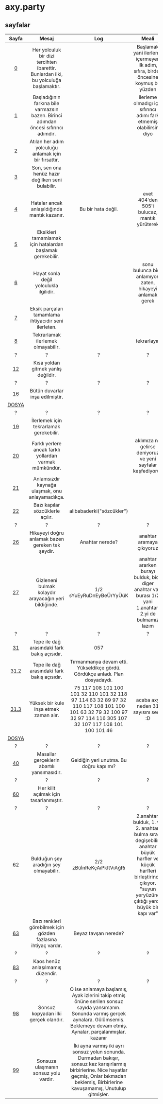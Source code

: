 # axy.party

## sayfalar
Sayfa | Mesaj | Log | Meali | Varış
|:---:|:---:|:---:|:---:|:---:
[0](https://axy.party/0) | Her yolculuk bir dizi tercihten ibarettir. Bunlardan ilki, bu yolculuğa başlamaktır. | | Başlamak yani ilerleme içermeyen ilk adım, sıfıra, birden öncesine koymuş bu yüzden | [1](https://axy.party/1) veya [2](https://axy.party/2)
[1](https://axy.party/1) | Başladığının farkına bile varmazsın bazen. Birinci adımdan öncesi sıfırıncı adımdır. | | ilerleme olmadıgı için sıfırıncı adımı fark etmemiş olabilirsin diyo | [0](https://axy.party/0) veya [2](https://axy.party/2)
[2](https://axy.party/2) | Atılan her adım yolculuğu anlamak için bir fırsattır. | | | [3](https://axy.party/3)
[3](https://axy.party/3) | Son, sen ona henüz hazır değilken seni bulabilir. | | | [4](https://axy.party/404)
[4](https://axy.party/404) | Hatalar ancak anlaşıldığında mantık kazanır. | Bu bir hata değil. | evet 404'den 505'i bulucaz, mantık yürüterek | [5](https://axy.party/505) veya [6](https://axy.party/6)
[5](https://axy.party/505) | Eksikleri tamamlamak için hatalardan başlamak gerekebilir. | | | 
[6](https://axy.party/6) | Hayat sonla değil yolculukla ilgilidir. | | sonu bulunca bişe anlamıyon zaten, hikayeyi anlamak gerek | [7](https://axy.party/7)
[7](https://axy.party/7) | Eksik parçaları tamamlama ihtiyacıdır seni ilerleten. | | | [8](https://axy.party/8)
[8](https://axy.party/8) | Tekrarlamak ilerlemek olmayabilir. | | tekrarlayın | [19](https://axy.party/19)
? | ? | ? | ? | ?
[12](https://axy.party/kaynak/dosya) | Kısa yoldan gitmek yanlış değildir. | | | 
? | ? | ? | ? | ?
[16](https://axy.party/KAPI/duvar) | Bütün duvarlar inşa edilmiştir. | | | 
[DOSYA](https://axy.party/KAPI/duvar/desen) | | | | 
? | ? | ? | ? | ?
[19](https://axy.party/19) | İlerlemek için tekrarlamak gerekebilir. | | | [20](https://axy.party/20)
[20](https://axy.party/20) | Farklı yerlere ancak farklı yollardan varmak mümkündür. | | aklımıza ne gelirse deniyoruz ve yeni sayfalar keşfediyoruz | 
[21](https://axy.party/kaynak) | Anlamsızdır kaynağa ulaşmak, onu anlayamadıkça. | | | 
[22](https://axy.party/kaynak/KAPI/) | Bazı kapılar sözcüklerle açılır. | alibabaderki("sözcükler") | | 
? | ? | ? | ? | ?
[26](https://axy.party/paspas) | Hikayeyi doğru anlamak bazen gereken tek şeydir. | Anahtar nerede? | anahtar aramaya çıkıyoruz | [27](https://axy.party/paspas/anahtar) veya [62](https://axy.party/anahtar)
[27](https://axy.party/paspas/anahtar) | Gizleneni bulmak kolaydır arayacağın yeri bildiğinde. | 1/2 sYuEyRuDnEyBeÜrYyÜüK | anahtar ararken burayı bulduk, bide diger anahtar var, burası 1/2 yani 1.anahtar. 2.yi de bulmamız lazım | [62](https://axy.party/anahtar)
? | ? | ? | ? | ?
[31](https://axy.party/404/tepe) | Tepe ile dağ arasındaki fark bakış açısıdır. | 057 | | 
[31.2](https://axy.party/404/dag) | Tepe ile dağ arasındaki fark bakış açısıdır. | Tırmanmanya devam etti. Yükseldikçe gördü. Gördükçe anladı. Plan dosyadaydı. | | 
[31.3](https://axy.party/404/tepe/kule/) | Yüksek bir kule inşa etmek zaman alır. | 75 117 108 101 100 101 32 110 101 32 118 97 114 63 32 89 97 32 110 117 108 101 100 101 63 32 79 32 100 97 32 97 114 116 305 107 32 107 117 108 101 100 101 46 | acaba axy neden 31 sayısını seçti :D | 
[DOSYA](https://axy.party/kaynak/dosya/057/plan) | | | | 
? | ? | ? | ? | ?
[40](axy.party/kaynak/masal) | Masallar gerçeklerin abartılı yansımasıdır. | Geldiğin yeri unutma. Bu doğru kapı mı? | |
? | ? | ? | ? | ?
[60](https://axy.party/9/9/9/9/9/9/9/9/8) | Her kilit açılmak için tasarlanmıştır. | | |
? | ? | ? | ? | ?
[62](https://axy.party/anahtar) | Bulduğun şey aradığın şey olmayabilir. | 2/2 zBüİnReKçAıPkItVıAğRı | 2.anahtarı bulduk, 1. ve 2. anahtarı bulma sırası degişebilir. anahtar büyük harfler ve küçük harfleri birleştirince çıkıyor. "suyun yeryüzüne çıktığı yerde büyük bir kapı var" | [27](https://axy.party/paspas/anahtar) veya [21](https://axy.party/kaynak)
[63](https://axy.party/hex/000000/) | Bazı renkleri görebilmek için gözden fazlasına ihtiyaç vardır. | Beyaz tavşan nerede? | |
? | ? | ? | ? | ?
[83](https://axy.party/p/a/r/a/d/i/g/m/a) | Kaos henüz anlaşılmamış düzendir. | | | 
? | ? | ? | ? | ?
[98](https://axy.party/999999999) | Sonsuz kopyadan ilki gerçek olandır. | O ise anlamaya başlamış, Ayak izlerini takip etmiş önüne serilen sonsuz sayıda yansımanın. Sonunda varmış gerçek aynalara. Gülümsemiş. Beklemeye devam etmiş. Aynalar, parçalanmışlar. kazanır | | [99](https://axy.party/1000000000)
[99](https://axy.party/1000000000) | Sonsuza ulaşmanın sonsuz yolu vardır. | İki ayna varmış iki ayrı sonsuz yolun sonunda. Durmadan bakışır, sonsuz kez karışırlarmış birbirlerine. Nice hayatlar geçmiş, Onlar bıkmadan beklemiş, Birbirlerine kavuşamamış, Unutulup gitmişler. | | [98](https://axy.party/999999999)
